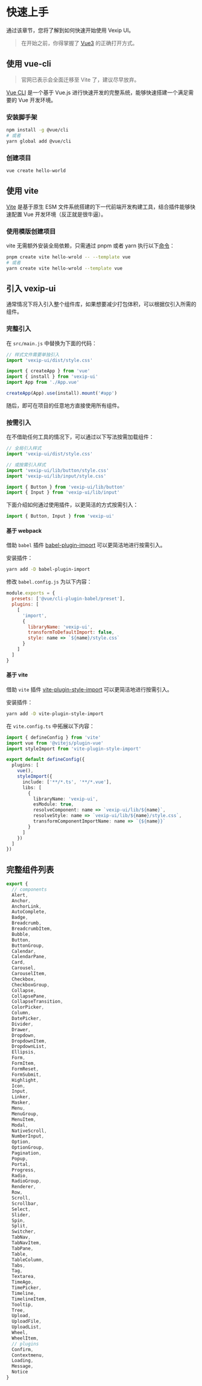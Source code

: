 # 快速上手

通过该章节，您将了解到如何快速开始使用 Vexip UI。

> 在开始之前，你得掌握了 [Vue3](https://v3.cn.vuejs.org/) 的正确打开方式。

## 使用 vue-cli

> 官网已表示会全面迁移至 Vite 了，建议尽早放弃。

[Vue CLI](//cli.vuejs.org/zh/) 是一个基于 Vue.js 进行快速开发的完整系统，能够快速搭建一个满足需要的 Vue 开发环境。

### 安装脚手架

```sh
npm install -g @vue/cli
# 或者
yarn global add @vue/cli
```

### 创建项目

```sh
vue create hello-world
```

## 使用 vite

[Vite](//cn.vitejs.dev/) 是基于原生 ESM 文件系统搭建的下一代前端开发构建工具，结合插件能够快速配置 Vue 开发环境（反正就是很牛逼）。

### 使用模版创建项目

vite 无需额外安装全局依赖，只需通过 pnpm 或者 yarn 执行以下[命令](https://cn.vitejs.dev/guide/#scaffolding-your-first-vite-project)：

```sh
pnpm create vite hello-wrold -- --template vue
# 或者
yarn create vite hello-wrold --template vue
```

## 引入 vexip-ui

通常情况下将入引入整个组件库，如果想要减少打包体积，可以根据仅引入所需的组件。

### 完整引入

在 `src/main.js` 中替换为下面的代码：

```js
// 样式文件需要单独引入
import 'vexip-ui/dist/style.css'

import { createApp } from 'vue'
import { install } from 'vexip-ui'
import App from './App.vue'

createApp(App).use(install).mount('#app')
```

随后，即可在项目的任意地方直接使用所有组件。

### 按需引入

在不借助任何工具的情况下，可以通过以下写法按需加载组件：

```js
// 全局引入样式
import 'vexip-ui/dist/style.css'

// 或按需引入样式
import 'vexip-ui/lib/button/style.css'
import 'vexip-ui/lib/input/style.css'

import { Button } from 'vexip-ui/lib/button'
import { Input } from 'vexip-ui/lib/input'
```

下面介绍如何通过使用插件，以更简洁的方式按需引入：

```js
import { Button, Input } from 'vexip-ui'
```

#### 基于 webpack

借助 `babel` 插件 [babel-plugin-import](//github.com/ant-design/babel-plugin-import) 可以更简洁地进行按需引入。

安装插件：

```sh
yarn add -D babel-plugin-import
```

修改 `babel.config.js` 为以下内容：

```js
module.exports = {
  presets: ['@vue/cli-plugin-babel/preset'],
  plugins: [
    [
      'import',
      {
        libraryName: 'vexip-ui',
        transformToDefaultImport: false,
        style: name => `${name}/style.css`
      }
    ]
  ]
}
```

#### 基于 vite

借助 `vite` 插件 [vite-plugin-style-import](//github.com/anncwb/vite-plugin-style-import) 可以更简洁地进行按需引入。

安装插件：

```sh
yarn add -D vite-plugin-style-import
```

在 `vite.config.ts` 中拓展以下内容：

```ts
import { defineConfig } from 'vite'
import vue from '@vitejs/plugin-vue'
import styleImport from 'vite-plugin-style-import'

export default defineConfig({
  plugins: [
    vue(),
    styleImport({
      include: ['**/*.ts', '**/*.vue'],
      libs: [
        {
          libraryName: 'vexip-ui',
          esModule: true,
          resolveComponent: name => `vexip-ui/lib/${name}`,
          resolveStyle: name => `vexip-ui/lib/${name}/style.css`,
          transformComponentImportName: name => `{${name}}`
        }
      ]
    })
  ]
})
```

## 完整组件列表

```js
export {
  // components
  Alert,
  Anchor,
  AnchorLink,
  AutoComplete,
  Badge,
  Breadcrumb,
  BreadcrumbItem,
  Bubble,
  Button,
  ButtonGroup,
  Calendar,
  CalendarPane,
  Card,
  Carousel,
  CarouselItem,
  Checkbox,
  CheckboxGroup,
  Collapse,
  CollapsePane,
  CollapseTransition,
  ColorPicker,
  Column,
  DatePicker,
  Divider,
  Drawer,
  Dropdown,
  DropdownItem,
  DropdownList,
  Ellipsis,
  Form,
  FormItem,
  FormReset,
  FormSubmit,
  Highlight,
  Icon,
  Input,
  Linker,
  Masker,
  Menu,
  MenuGroup,
  MenuItem,
  Modal,
  NativeScroll,
  NumberInput,
  Option,
  OptionGroup,
  Pagination,
  Popup,
  Portal,
  Progress,
  Radio,
  RadioGroup,
  Renderer,
  Row,
  Scroll,
  Scrollbar,
  Select,
  Slider,
  Spin,
  Split,
  Switcher,
  TabNav,
  TabNavItem,
  TabPane,
  Table,
  TableColumn,
  Tabs,
  Tag,
  Textarea,
  TimeAgo,
  TimePicker,
  Timeline,
  TimelineItem,
  Tooltip,
  Tree,
  Upload,
  UploadFile,
  UploadList,
  Wheel,
  WheelItem,
  // plugins
  Confirm,
  Contextmenu,
  Loading,
  Message,
  Notice
}
```
